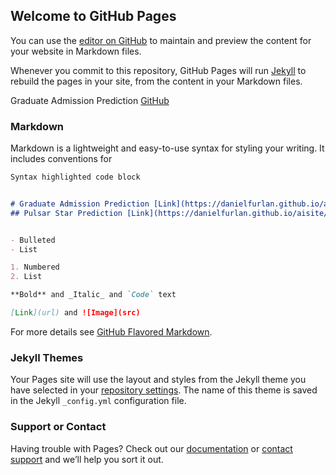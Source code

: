 ## Welcome to GitHub Pages

You can use the [editor on GitHub](https://github.com/danielfurlan/aisite/edit/master/index.md) to maintain and preview the content for your website in Markdown files.

Whenever you commit to this repository, GitHub Pages will run [Jekyll](https://jekyllrb.com/) to rebuild the pages in your site, from the content in your Markdown files.

Graduate Admission Prediction
[GitHub](https://danielfurlan.github.io/aisite/Graduate%20Admission.html)

### Markdown

Markdown is a lightweight and easy-to-use syntax for styling your writing. It includes conventions for

```markdown
Syntax highlighted code block


# Graduate Admission Prediction [Link](https://danielfurlan.github.io/aisite/Graduate%20Admission.html)
## Pulsar Star Prediction [Link](https://danielfurlan.github.io/aisite/Graduate%20Admission.html)


- Bulleted
- List

1. Numbered
2. List

**Bold** and _Italic_ and `Code` text

[Link](url) and ![Image](src)
```

For more details see [GitHub Flavored Markdown](https://guides.github.com/features/mastering-markdown/).

### Jekyll Themes

Your Pages site will use the layout and styles from the Jekyll theme you have selected in your [repository settings](https://github.com/danielfurlan/aisite/settings). The name of this theme is saved in the Jekyll `_config.yml` configuration file.

### Support or Contact

Having trouble with Pages? Check out our [documentation](https://help.github.com/categories/github-pages-basics/) or [contact support](https://github.com/contact) and we’ll help you sort it out.
